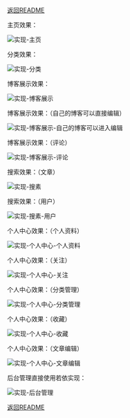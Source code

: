 
[返回README](../../README.md)

主页效果：

![实现-主页](../img/实现-主页.png)

分类效果：

![实现-分类](../img/实现-分类.png)

博客展示效果：

![实现-博客展示](../img/实现-博客展示.png)

博客展示效果：（自己的博客可以直接编辑）

![实现-博客展示-自己的博客可以进入编辑](../img/实现-博客展示-自己的博客可以进入编辑.png)

博客展示效果：（评论）

![实现-博客展示-评论](../img/实现-博客展示-评论.png)

搜索效果：（文章）

![实现-搜素](../img/实现-搜索.png)

搜索效果：（用户）

![实现-搜素-用户](../img/实现-搜索-用户.png)

个人中心效果：（个人资料）

![实现-个人中心-个人资料](../img/实现-个人中心-个人资料.png)

个人中心效果：（关注）

![实现-个人中心-关注](../img/实现-个人中心-关注.png)

个人中心效果：（分类管理）

![实现-个人中心-分类管理](../img/实现-个人中心-分类管理.png)

个人中心效果：（收藏）

![实现-个人中心-收藏](../img/实现-个人中心-收藏.png)

个人中心效果：（文章编辑）

![实现-个人中心-文章编辑](../img/实现-个人中心-文章编辑.png)


后台管理直接使用若依实现：

![实现-后台管理](../img/实现-后台管理.png)


[返回README](../../README.md)

